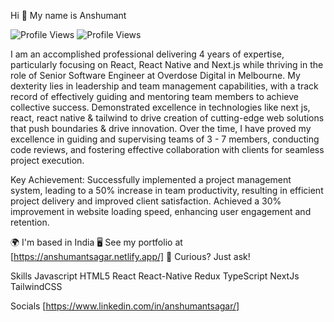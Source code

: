 Hi 👋 My name is Anshumant

![Profile Views](https://hits.seeyoufarm.com/api/count/incr/badge.svg?url=https://github.com/anshumantsagar/anshumantsagar&count_bg=%2379C83D&title)
![Profile Views](https://komarev.com/ghpvc/?username=anshumantsagar&color=blue)

I am an accomplished professional delivering 4 years of expertise, particularly focusing on React, React Native and Next.js while thriving in the role of Senior Software Engineer at Overdose Digital in Melbourne. 
My dexterity lies in leadership and team management capabilities, with a track record of effectively guiding and mentoring team members to achieve collective success. Demonstrated excellence in technologies like next js, react, react native & tailwind to drive creation of cutting-edge web solutions that push boundaries & drive innovation. 
Over the time, I have proved my excellence in guiding and supervising teams of 3 - 7 members, conducting code reviews, and fostering effective collaboration with clients for seamless project execution.

Key Achievement: 
Successfully implemented a project management system, leading to a 50% increase in team productivity, resulting in efficient project delivery and improved client satisfaction.
Achieved a 30% improvement in website loading speed, enhancing user engagement and retention.

🌍  I'm based in India
🖥️  See my portfolio at [https://anshumantsagar.netlify.app/]
💬 Curious? Just ask!


Skills
Javascript HTML5 React React-Native Redux TypeScript NextJs TailwindCSS

Socials
[https://www.linkedin.com/in/anshumantsagar/]
